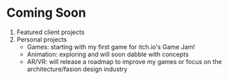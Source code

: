 # Coming Soon
1. Featured client projects
2. Personal projects
    - Games: starting with my first game for itch.io's Game Jam!
    - Animation: exploring and will soon dabble with concepts
    - AR/VR: will release a roadmap to improve my games or focus on the architecture/fasion design industry
